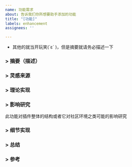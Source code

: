 ```yaml
---
name: 功能需求
about: 告诉我们你所想要助手添加的功能
title: "[功能]"
labels: enhancement
assignees: ''

---
```


- 其他的就当开玩笑(`ε´ )，但是摘要就请务必描述一下

### > 摘要（描述）

### > 灵感来源
  
### > 理论实现

### > 影响研究
此功能对插件整体的结构或者它对社区环境之类可能的影响研究

### > 细节实现

### > 总结

### > 参考
